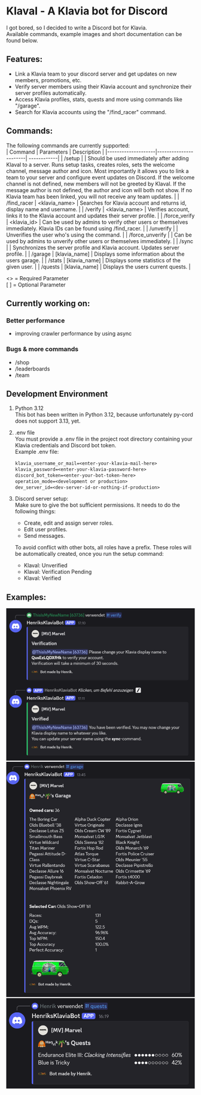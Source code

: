 # Klaval - A Klavia bot for Discord
I got bored, so I decided to write a Discord bot for Klavia.  
Available commands, example images and short documentation can be found below.

## Features:
- Link a Klavia team to your discord server and get updates on new members, promotions, etc.
- Verify server members using their Klavia account and synchronize their server profiles automatically.
- Access Klavia profiles, stats, quests and more using commands like "/garage".
- Search for Klavia accounts using the "/find_racer" command.

## Commands:  
The following commands are currently supported:  
| Command            | Parameters            | Description |
|--------------------|-----------------------| ------------|
| /setup             |                       | Should be used immediately after adding Klaval to a server. Runs setup tasks, creates roles, sets the welcome channel, message author and icon. Most importantly it allows you to link a team to your server and configure event updates on Discord. If the welcome channel is not defined, new members will not be greeted by Klaval. If the message author is not defined, the author and icon will both not show. If no Klavia team has been linked, you will not receive any team updates. |
| /find_racer        | <klavia_name>         | Searches for Klavia account and returns id, display name and username. |
| /verify            | <klavia_name>         | Verifies account, links it to the Klavia account and updates their server profile. |
| /force_verify      | <member> <klavia_id>  | Can be used by admins to verify other users or themselves immediately. Klavia IDs can be found using /find_racer. |
| /unverify          |                       | Unverifies the user who's using the command. |
| /force_unverify    | <member>              | Can be used by admins to unverify other users or themselves immediately. |
| /sync              |                       | Synchronizes the server profile and Klavia account. Updates server profile. |
| /garage            | [klavia_name]         | Displays some information about the users garage. |
| /stats             | [klavia_name]         | Displays some statistics of the given user. |
| /quests            | [klavia_name]         | Displays the users current quests. |

<> = Required Parameter  
[ ] = Optional Parameter  

## Currently working on:
### Better performance
- improving crawler performance by using async
### Bugs & more commands  
- /shop
- /leaderboards
- /team

## Development Environment
1. Python 3.12  
   This bot has been written in Python 3.12, because unfortunately py-cord does not support 3.13, yet.
2. .env file  
   You must provide a .env file in the project root directory containing your Klavia credentials and Discord bot token.  
   Example .env file:  
    ```
    klavia_username_or_mail=<enter-your-klavia-mail-here>
    klavia_password=<enter-your-klavia-password-here>
    discord_bot_token=<enter-your-bot-token-here>
    operation_mode=<development or production>
    dev_server_id=<dev-server-id-or-nothing-if-production>
    ```
3. Discord server setup:  
   Make sure to give the bot sufficient permissions. It needs to do the following things:
   - Create, edit and assign server roles.
   - Edit user profiles.
   - Send messages.
     
   To avoid conflict with other bots, all roles have a prefix. These roles will be automatically created, once you run the setup command:
   - Klaval: Unverified
   - Klaval: Verification Pending
   - Klaval: Verified

## Examples:
![verification](readme/verification.png)
![garage](readme/garage.png)
![quests](readme/quests.png)
